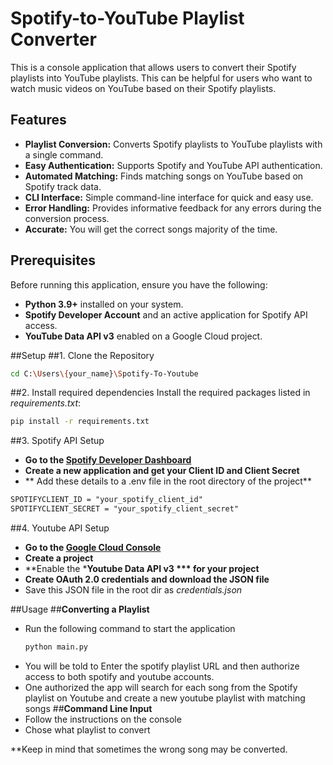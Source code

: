 # Spotify-to-YouTube Playlist Converter

This is a console application that allows users to convert their Spotify playlists into YouTube playlists. This can be helpful for users who want to watch music videos on YouTube based on their Spotify playlists.

## Features

- **Playlist Conversion:** Converts Spotify playlists to YouTube playlists with a single command.
- **Easy Authentication:** Supports Spotify and YouTube API authentication.
- **Automated Matching:** Finds matching songs on YouTube based on Spotify track data.
- **CLI Interface:** Simple command-line interface for quick and easy use.
- **Error Handling:** Provides informative feedback for any errors during the conversion process.
- **Accurate:** You will get the correct songs majority of the time.

## Prerequisites

Before running this application, ensure you have the following:

- **Python 3.9+** installed on your system.
- **Spotify Developer Account** and an active application for Spotify API access.
- **YouTube Data API v3** enabled on a Google Cloud project.

##Setup
##1. Clone the Repository
```bash
cd C:\Users\{your_name}\Spotify-To-Youtube
```
##2. Install required dependencies
Install the required packages listed in *requirements.txt*:
```bash
pip install -r requirements.txt
```
##3. Spotify API Setup
- **Go to the [Spotify Developer Dashboard](https://developer.spotify.com/dashboard)**
- **Create a new application and get your Client ID and Client Secret**
- ** Add these details to a .env file in the root directory of the project**
```txt
SPOTIFYCLIENT_ID = "your_spotify_client_id"
SPOTIFYCLIENT_SECRET = "your_spotify_client_secret"
```
##4. Youtube API Setup
- **Go to the [Google Cloud Console](https://console.cloud.google.com/)**
- **Create a project**
- **Enable the ***Youtube Data API v3 *** for your project**
- **Create OAuth 2.0 credentials and download the JSON file**
- Save this JSON file in the root dir as *credentials.json*

##Usage
##**Converting a Playlist**
- Run the following command to start the application
  ```bash
  python main.py
  ```
- You will be told to Enter the spotify playlist URL and then authorize access to both spotify and youtube accounts.
- One authorized the app will search for each song from the Spotify playlist on Youtube and create a new youtube playlist with matching songs
##**Command Line Input**
- Follow the instructions on the console
- Chose what playlist to convert


**Keep in mind that sometimes the wrong song may be converted.

